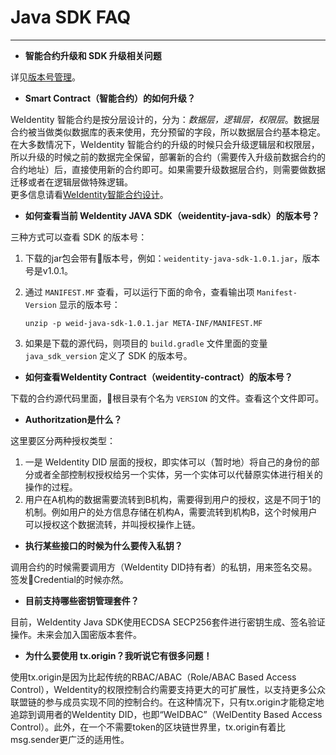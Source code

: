 # Java SDK FAQ

---

- **智能合约升级和 SDK 升级相关问题**  

详见[版本号管理](/docs/styleguides/versioning-management.md)。

- **Smart Contract（智能合约）的如何升级？**

WeIdentity 智能合约是按分层设计的，分为：*数据层，逻辑层，权限层*。数据层合约被当做类似数据库的表来使用，充分预留的字段，所以数据层合约基本稳定。在大多数情况下，WeIdentity 智能合约的升级的时候只会升级逻辑层和权限层，所以升级的时候之前的数据完全保留，部署新的合约（需要传入升级前数据合约的合约地址）后，直接使用新的合约即可。如果需要升级数据层合约，则需要做数据迁移或者在逻辑层做特殊逻辑。  
更多信息请看[WeIdentity智能合约设计](weidentity-contract-design.html)。

- **如何查看当前 WeIdentity JAVA SDK（weidentity-java-sdk）的版本号？**

三种方式可以查看 SDK 的版本号：  

1. 下载的jar包会带有版本号，例如：`weidentity-java-sdk-1.0.1.jar`，版本号是v1.0.1。
2. 通过 `MANIFEST.MF` 查看，可以运行下面的命令，查看输出项 `Manifest-Version` 显示的版本号：

    ```shell
    unzip -p weid-java-sdk-1.0.1.jar META-INF/MANIFEST.MF
    ```
3. 如果是下载的源代码，则项目的 `build.gradle` 文件里面的变量 `java_sdk_version` 定义了 SDK 的版本号。

- **如何查看WeIdentity Contract（weidentity-contract）的版本号？**

下载的合约源代码里面，根目录有个名为 `VERSION` 的文件。查看这个文件即可。

- **Authoritzation是什么？**

这里要区分两种授权类型：

1. 一是 WeIdentity DID 层面的授权，即实体可以（暂时地）将自己的身份的部分或者全部控制权授权给另一个实体，另一个实体可以代替原实体进行相关的操作的过程。
2. 用户在A机构的数据需要流转到B机构，需要得到用户的授权，这是不同于1的机制。例如用户的处方信息存储在机构A，需要流转到机构B，这个时候用户可以授权这个数据流转，并叫授权操作上链。

- **执行某些接口的时候为什么要传入私钥？**

调用合约的时候需要调用方（WeIdentity DID持有者）的私钥，用来签名交易。签发Credential的时候亦然。

- **目前支持哪些密钥管理套件？**

目前，WeIdentity Java SDK使用ECDSA SECP256套件进行密钥生成、签名验证操作。未来会加入国密版本套件。

- **为什么要使用 tx.origin？我听说它有很多问题！**

使用tx.origin是因为比起传统的RBAC/ABAC（Role/ABAC Based Access Control），WeIdentity的权限控制合约需要支持更大的可扩展性，以支持更多公众联盟链的参与成员实现不同的控制合约。在这种情况下，只有tx.origin才能稳定地追踪到调用者的WeIdentity DID，也即“WeIDBAC”（WeIDentity Based Access Control）。此外，在一个不需要token的区块链世界里，tx.origin有着比msg.sender更广泛的适用性。

